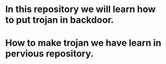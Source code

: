 # In this repository we will learn how to put trojan in backdoor.
# How to make trojan we have learn in pervious repository.
